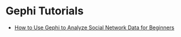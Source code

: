 # **Gephi Tutorials**

- [How to Use Gephi to Analyze Social Network Data for Beginners](https://ifeanyidiaye.medium.com/how-to-use-gephi-to-analyze-social-network-data-51d3ba0ef050)
